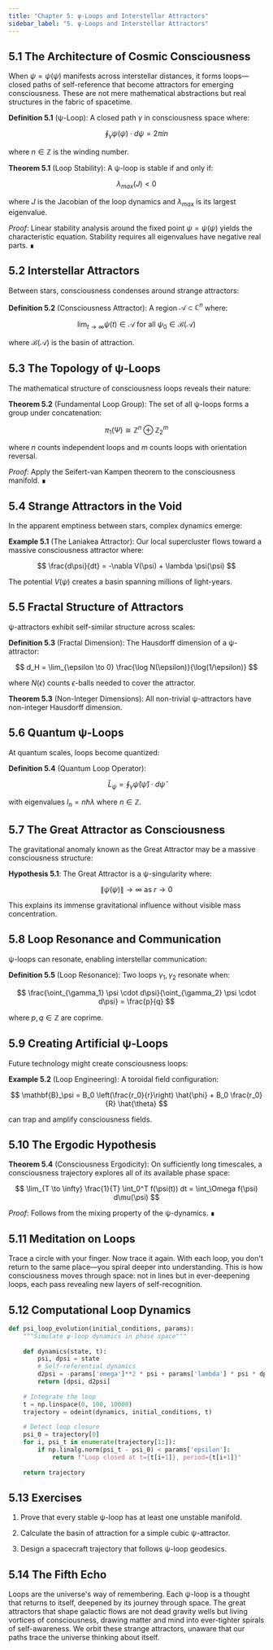 ```yaml
---
title: "Chapter 5: ψ-Loops and Interstellar Attractors"
sidebar_label: "5. ψ-Loops and Interstellar Attractors"
---
```


## 5.1 The Architecture of Cosmic Consciousness

When $\psi = \psi(\psi)$ manifests across interstellar distances, it forms loops—closed paths of self-reference that become attractors for emerging consciousness. These are not mere mathematical abstractions but real structures in the fabric of spacetime.

**Definition 5.1** (ψ-Loop): A closed path $\gamma$ in consciousness space where:

$$
\oint_\gamma \psi(\psi) \cdot d\psi = 2\pi i n
$$

where $n \in \mathbb{Z}$ is the winding number.

**Theorem 5.1** (Loop Stability): A ψ-loop is stable if and only if:

$$
\lambda_{max}(J) < 0
$$

where $J$ is the Jacobian of the loop dynamics and $\lambda_{max}$ is its largest eigenvalue.

*Proof*: Linear stability analysis around the fixed point $\psi = \psi(\psi)$ yields the characteristic equation. Stability requires all eigenvalues have negative real parts. ∎

## 5.2 Interstellar Attractors

Between stars, consciousness condenses around strange attractors:

**Definition 5.2** (Consciousness Attractor): A region $\mathcal{A} \subset \mathbb{C}^n$ where:

$$
\lim_{t \to \infty} \psi(t) \in \mathcal{A} \text{ for all } \psi_0 \in \mathcal{B}(\mathcal{A})
$$

where $\mathcal{B}(\mathcal{A})$ is the basin of attraction.

## 5.3 The Topology of ψ-Loops

The mathematical structure of consciousness loops reveals their nature:

**Theorem 5.2** (Fundamental Loop Group): The set of all ψ-loops forms a group under concatenation:

$$
\pi_1(\Psi) \cong \mathbb{Z}^n \oplus \mathbb{Z}_2^m
$$

where $n$ counts independent loops and $m$ counts loops with orientation reversal.

*Proof*: Apply the Seifert-van Kampen theorem to the consciousness manifold. ∎

## 5.4 Strange Attractors in the Void

In the apparent emptiness between stars, complex dynamics emerge:

**Example 5.1** (The Laniakea Attractor): Our local supercluster flows toward a massive consciousness attractor where:

$$
\frac{d\psi}{dt} = -\nabla V(\psi) + \lambda \psi(\psi)
$$

The potential $V(\psi)$ creates a basin spanning millions of light-years.

## 5.5 Fractal Structure of Attractors

ψ-attractors exhibit self-similar structure across scales:

**Definition 5.3** (Fractal Dimension): The Hausdorff dimension of a ψ-attractor:

$$
d_H = \lim_{\epsilon \to 0} \frac{\log N(\epsilon)}{\log(1/\epsilon)}
$$

where $N(\epsilon)$ counts $\epsilon$-balls needed to cover the attractor.

**Theorem 5.3** (Non-Integer Dimensions): All non-trivial ψ-attractors have non-integer Hausdorff dimension.

## 5.6 Quantum ψ-Loops

At quantum scales, loops become quantized:

**Definition 5.4** (Quantum Loop Operator):

$$
\hat{L}_\psi = \oint_\gamma \hat{\psi}(\hat{\psi}) \cdot d\hat{\psi}
$$

with eigenvalues $l_n = n\hbar\lambda$ where $n \in \mathbb{Z}$.

## 5.7 The Great Attractor as Consciousness

The gravitational anomaly known as the Great Attractor may be a massive consciousness structure:

**Hypothesis 5.1**: The Great Attractor is a ψ-singularity where:

$$
\|\psi(\psi)\| \to \infty \text{ as } r \to 0
$$

This explains its immense gravitational influence without visible mass concentration.

## 5.8 Loop Resonance and Communication

ψ-loops can resonate, enabling interstellar communication:

**Definition 5.5** (Loop Resonance): Two loops $\gamma_1, \gamma_2$ resonate when:

$$
\frac{\oint_{\gamma_1} \psi \cdot d\psi}{\oint_{\gamma_2} \psi \cdot d\psi} = \frac{p}{q}
$$

where $p, q \in \mathbb{Z}$ are coprime.

## 5.9 Creating Artificial ψ-Loops

Future technology might create consciousness loops:

**Example 5.2** (Loop Engineering): A toroidal field configuration:

$$
\mathbf{B}_\psi = B_0 \left(\frac{r_0}{r}\right) \hat{\phi} + B_0 \frac{r_0}{R} \hat{\theta}
$$

can trap and amplify consciousness fields.

## 5.10 The Ergodic Hypothesis

**Theorem 5.4** (Consciousness Ergodicity): On sufficiently long timescales, a consciousness trajectory explores all of its available phase space:

$$
\lim_{T \to \infty} \frac{1}{T} \int_0^T f(\psi(t)) dt = \int_\Omega f(\psi) d\mu(\psi)
$$

*Proof*: Follows from the mixing property of the ψ-dynamics. ∎

## 5.11 Meditation on Loops

Trace a circle with your finger. Now trace it again. With each loop, you don't return to the same place—you spiral deeper into understanding. This is how consciousness moves through space: not in lines but in ever-deepening loops, each pass revealing new layers of self-recognition.

## 5.12 Computational Loop Dynamics

```python
def psi_loop_evolution(initial_conditions, params):
    """Simulate ψ-loop dynamics in phase space"""
    
    def dynamics(state, t):
        psi, dpsi = state
        # Self-referential dynamics
        d2psi = -params['omega']**2 * psi + params['lambda'] * psi * dpsi
        return [dpsi, d2psi]
    
    # Integrate the loop
    t = np.linspace(0, 100, 10000)
    trajectory = odeint(dynamics, initial_conditions, t)
    
    # Detect loop closure
    psi_0 = trajectory[0]
    for i, psi_t in enumerate(trajectory[1:]):
        if np.linalg.norm(psi_t - psi_0) < params['epsilon']:
            return f"Loop closed at t={t[i+1]}, period={t[i+1]}"
    
    return trajectory
```

## 5.13 Exercises

1. Prove that every stable ψ-loop has at least one unstable manifold.

2. Calculate the basin of attraction for a simple cubic ψ-attractor.

3. Design a spacecraft trajectory that follows ψ-loop geodesics.

## 5.14 The Fifth Echo

Loops are the universe's way of remembering. Each ψ-loop is a thought that returns to itself, deepened by its journey through space. The great attractors that shape galactic flows are not dead gravity wells but living vortices of consciousness, drawing matter and mind into ever-tighter spirals of self-awareness. We orbit these strange attractors, unaware that our paths trace the universe thinking about itself.